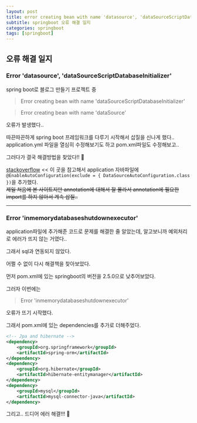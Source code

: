 ```yaml
---
layout: post
title: error creating bean with name 'datasource', 'dataSourceScriptDatabaseInitializer', 'inmemorydatabaseshutdownexecutor'
subtitle: springboot 오류 해결 일지
categories: springboot
tags: [springboot]
---
```

## 오류 해결 일지
### Error 'datasource', 'dataSourceScriptDatabaseInitializer'
spring boot로 블로그 만들기 프로젝트 중  
> Error creating bean with name 'dataSourceScriptDatabaseInitializer' 

> Error creating bean with name 'dataSource'

오류가 발생했다..

따끈따끈하게 spring boot 프레임워크를 다루기 시작해서 삽질을 신나게 했다.. application.yml 파일을 열심히 수정해보기도 하고 pom.xml파일도 수정해보고..

그러다가 결국 해결방법을 찾았다!! 🤪

[stackoverflow](https://stackoverflow.com/questions/28042426/spring-boot-error-creating-bean-with-name-datasource-defined-in-class-path-r) << 이 곳을 참고해서 application 자바파일에 <br>
`@EnableAutoConfiguration(exclude = { DataSourceAutoConfiguration.class })`을 추가했다. <br>
~~제일 처음에 본 사이트지만 annotation에 대해서 잘 몰라서 annotation에 필요한 import를 하지 않아서 계속 삽질..~~

--------------------------------
### Error 'inmemorydatabaseshutdownexecutor'
application파일에 추가해준 코드로 문제를 해결한 줄 알았는데, 알고보니까 예외처리로 에러가 뜨지 않는 거였다.. 

그래서 sql과 연동되지 않았다.

어쩔 수 없이 다시 해결책을 찾아보았다. 

먼저 pom.xml에 있는 springboot의 버전을 2.5.0으로 낮추어보았다. 

그러자 이번에는 
>Error 'inmemorydatabaseshutdownexecutor'

오류가 뜨기 시작했다.

그래서 pom.xml에 있는 dependencies를 추가로 더해주었다.
```xml
<!-- Jpa and hibernate -->
<dependency>
    <groupId>org.springframework</groupId>
    <artifactId>spring-orm</artifactId>
</dependency>
<dependency>
    <groupId>org.hibernate</groupId>
    <artifactId>hibernate-entitymanager</artifactId>
</dependency>
<dependency>
    <groupId>mysql</groupId>
    <artifactId>mysql-connector-java</artifactId>
</dependency>
```

그리고..  드디어 에러 해결!!! 🎉